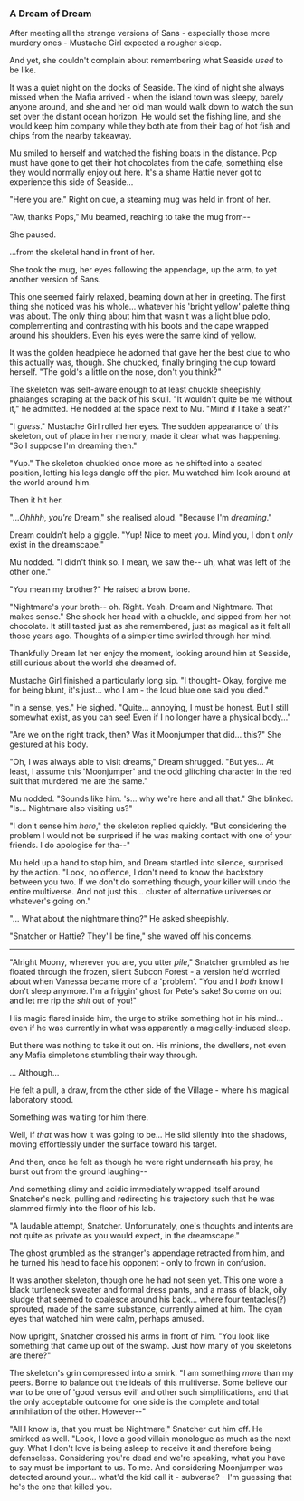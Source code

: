 ### A Dream of Dream

After meeting all the strange versions of Sans - especially those more murdery ones - Mustache Girl expected a rougher sleep.

And yet, she couldn't complain about remembering what Seaside *used* to be like. 

It was a quiet night on the docks of Seaside. The kind of night she always missed when the Mafia arrived - when the island town was sleepy, barely anyone around, and she and her old man would walk down to watch the sun set over the distant ocean horizon. He would set the fishing line, and she would keep him company while they both ate from their bag of hot fish and chips from the nearby takeaway.

Mu smiled to herself and watched the fishing boats in the distance. Pop must have gone to get their hot chocolates from the cafe, something else they would normally enjoy out here. It's a shame Hattie never got to experience this side of Seaside...

"Here you are." Right on cue, a steaming mug was held in front of her.

"Aw, thanks Pops," Mu beamed, reaching to take the mug from--

She paused.

...from the skeletal hand in front of her.

She took the mug, her eyes following the appendage, up the arm, to yet another version of Sans.

This one seemed fairly relaxed, beaming down at her in greeting. The first thing she noticed was his whole... whatever his 'bright yellow' palette thing was about. The only thing about him that wasn't was a light blue polo, complementing and contrasting with his boots and the cape wrapped around his shoulders. Even his eyes were the same kind of yellow.

It was the golden headpiece he adorned that gave her the best clue to who this actually was, though. She chuckled, finally bringing the cup toward herself. "The gold's a little on the nose, don't you think?"

The skeleton was self-aware enough to at least chuckle sheepishly, phalanges scraping at the back of his skull. "It wouldn't quite be me without it," he admitted. He nodded at the space next to Mu. "Mind if I take a seat?"

"I *guess*." Mustache Girl rolled her eyes. The sudden appearance of this skeleton, out of place in her memory, made it clear what was happening. "So I suppose I'm dreaming then."

"Yup." The skeleton chuckled once more as he shifted into a seated position, letting his legs dangle off the pier. Mu watched him look around at the world around him.

Then it hit her.

"...*Ohhhh*, *you're* Dream," she realised aloud. "Because I'm *dreaming*."

Dream couldn't help a giggle. "Yup! Nice to meet you. Mind you, I don't *only* exist in the dreamscape."

Mu nodded. "I didn't think so. I mean, we saw the-- uh, what was left of the other one."

"You mean my brother?" He raised a brow bone.

"Nightmare's your broth-- oh. Right. Yeah. Dream and Nightmare. That makes sense." She shook her head with a chuckle, and sipped from her hot chocolate. It still tasted just as she remembered, just as magical as it felt all those years ago. Thoughts of a simpler time swirled through her mind.

Thankfully Dream let her enjoy the moment, looking around him at Seaside, still curious about the world she dreamed of.

Mustache Girl finished a particularly long sip. "I thought- Okay, forgive me for being blunt, it's just... who I am - the loud blue one said you died."

"In a sense, yes." He sighed. "Quite... annoying, I must be honest. But I still somewhat exist, as you can see! Even if I no longer have a physical body..."

"Are we on the right track, then? Was it Moonjumper that did... this?" She gestured at his body.

"Oh, I was always able to visit dreams," Dream shrugged. "But yes... At least, I assume this 'Moonjumper' and the odd glitching character in the red suit that murdered me are the same."

Mu nodded. "Sounds like him. 's... why we're here and all that." She blinked. "Is... Nightmare also visiting us?"

"I don't sense him *here*," the skeleton replied quickly. "But considering the problem I would not be surprised if he was making contact with one of your friends. I do apologise for tha--"

Mu held up a hand to stop him, and Dream startled into silence, surprised by the action. "Look, no offence, I don't need to know the backstory between you two. If we don't do something though, your killer will undo the entire multiverse. And not just this... cluster of alternative universes or whatever's going on."

"... What about the nightmare thing?" He asked sheepishly.

"Snatcher or Hattie? They'll be fine," she waved off his concerns. 

----

"Alright Moony, wherever you are, you utter *pile*," Snatcher grumbled as he floated through the frozen, silent Subcon Forest - a version he'd worried about when Vanessa became more of a 'problem'. "You and I *both* know I don't sleep anymore. I'm a friggin' ghost for Pete's sake! So come on out and let me rip the *shit* out of you!" 

His magic flared inside him, the urge to strike something hot in his mind... even if he was currently in what was apparently a magically-induced sleep. 

But there was nothing to take it out on. His minions, the dwellers, not even any Mafia simpletons stumbling their way through. 

... Although...

He felt a pull, a draw, from the other side of the Village - where his magical laboratory stood.

Something was waiting for him there. 

Well, if *that* was how it was going to be... He slid silently into the shadows, moving effortlessly under the surface toward his target. 

And then, once he felt as though he were right underneath his prey, he burst out from the ground laughing--

And something slimy and acidic immediately wrapped itself around Snatcher's neck, pulling and redirecting his trajectory such that he was slammed firmly into the floor of his lab.

"A laudable attempt, Snatcher. Unfortunately, one's thoughts and intents are not quite as private as you would expect, in the dreamscape."

The ghost grumbled as the stranger's appendage retracted from him, and he turned his head to face his opponent - only to frown in confusion. 

It was another skeleton, though one he had not seen yet. This one wore a black turtleneck sweater and formal dress pants, and a mass of black, oily sludge that seemed to coalesce around his back... where four tentacles(?) sprouted, made of the same substance, currently aimed at him. The cyan eyes that watched him were calm, perhaps amused.

Now upright, Snatcher crossed his arms in front of him. "You look like something that came up out of the swamp. Just how many of you skeletons are there?"

The skeleton's grin compressed into a smirk. "I am something *more* than my peers. Borne to balance out the ideals of this multiverse. Some believe our war to be one of 'good versus evil' and other such simplifications, and that the only acceptable outcome for one side is the complete and total annihilation of the other. However--"

"All I know is, that you must be Nightmare," Snatcher cut him off. He smirked as well. "Look, I love a good villain monologue as much as the next guy. What I don't love is being asleep to receive it and therefore being defenseless. Considering you're dead and we're speaking, what you have to say must be important to us. To me. And considering Moonjumper was detected around your... what'd the kid call it - subverse? - I'm guessing that he's the one that killed you.
